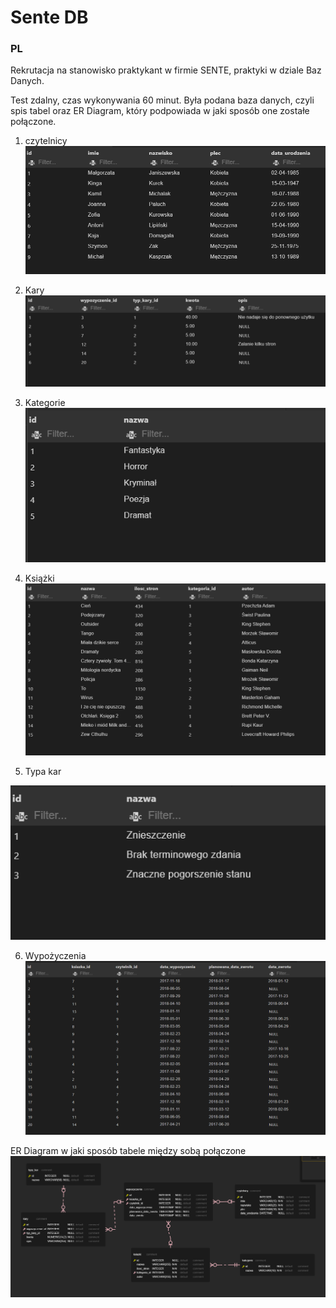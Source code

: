 # Sente DB
###  PL

Rekrutacja na stanowisko praktykant w firmie SENTE,
praktyki w dziale Baz Danych.

Test zdalny, czas wykonywania 60 minut.
Była podana baza danych, czyli spis tabel oraz ER Diagram, który
podpowiada w jaki sposób one zostałe połączone. 


1) czytelnicy
![alt text](https://github.com/Artemiusch/Sente_DB/blob/main/czytelnicy.PNG)

2) Kary
![alt text](https://github.com/Artemiusch/Sente_DB/blob/testing_branch/kary.PNG)


3) Kategorie
![alt text](https://github.com/Artemiusch/Sente_DB/blob/main/kategorie.PNG)


4) Książki
![alt text](https://github.com/Artemiusch/Sente_DB/blob/main/ksiazki.PNG)


5) Typa kar

![alt text](https://github.com/Artemiusch/Sente_DB/blob/main/typy_kar.PNG)


6) Wypożyczenia
![alt text](https://github.com/Artemiusch/Sente_DB/blob/main/wypozyczenia.PNG)


ER Diagram w jaki sposób tabele między sobą połączone
![alt text](https://github.com/Artemiusch/Sente_DB/blob/main/ER_Diagram.PNG)
